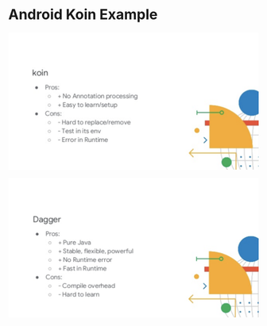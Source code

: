 # Android Koin Example

![Koin pros and cons](https://github.com/yanayhollander/Koin-Example/blob/master/screenshots/Screenshot%20at%20Aug%2018%2009-24-41.png)

![Dagger pros and cons](https://github.com/yanayhollander/Koin-Example/blob/master/screenshots/Screenshot%20at%20Aug%2018%2009-24-59.png)

